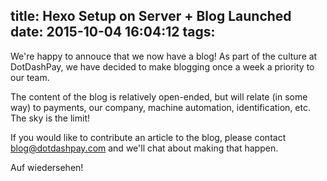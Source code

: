 title: Hexo Setup on Server + Blog Launched
date: 2015-10-04 16:04:12
tags:
---

We're happy to annouce that we now have a blog! As part of the culture at DotDashPay, we have decided to make blogging once a week a priority to our team.

The content of the blog is relatively open-ended, but will relate (in some way) to payments, our company, machine automation, identification, etc. The sky is the limit!

If you would like to contribute an article to the blog, please contact [blog@dotdashpay.com](mailto:blog@dotdashpay.com) and we'll chat about making that happen.

Auf wiedersehen!
